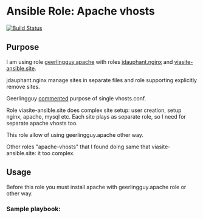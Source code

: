 # Ansible Role: Apache vhosts
[![Build Status](https://travis-ci.org/viasite-ansible/ansible-role-apache-vhosts.svg?branch=master)](https://travis-ci.org/viasite-ansible/ansible-role-apache-vhosts)


## Purpose

I am using role [geerlingguy.apache](https://github.com/geerlingguy/ansible-role-apache) with roles 
[jdauphant.nginx](https://github.com/jdauphant/ansible-role-nginx) and 
[viasite-ansible.site](https://github.com/viasite-ansible/ansible-role-site).

jdauphant.nginx manage sites in separate files and role supporting explicitly remove sites.

Geerlingguy [commented](https://github.com/geerlingguy/ansible-role-apache/issues/94#issuecomment-227237493) purpose of single vhosts.conf.

Role viasite-ansible.site does complex site setup: user creation, setup nginx, apache, mysql etc. Each site plays as separate role,
so I need for separate apache vhosts too.

This role allow of using geerlingguy.apache other way.

Other roles "apache-vhosts" that I found doing same that viasite-ansible.site: it too complex.


## Usage

Before this role you must install apache with geerlingguy.apache role or other way.

### Sample playbook:
```

```
